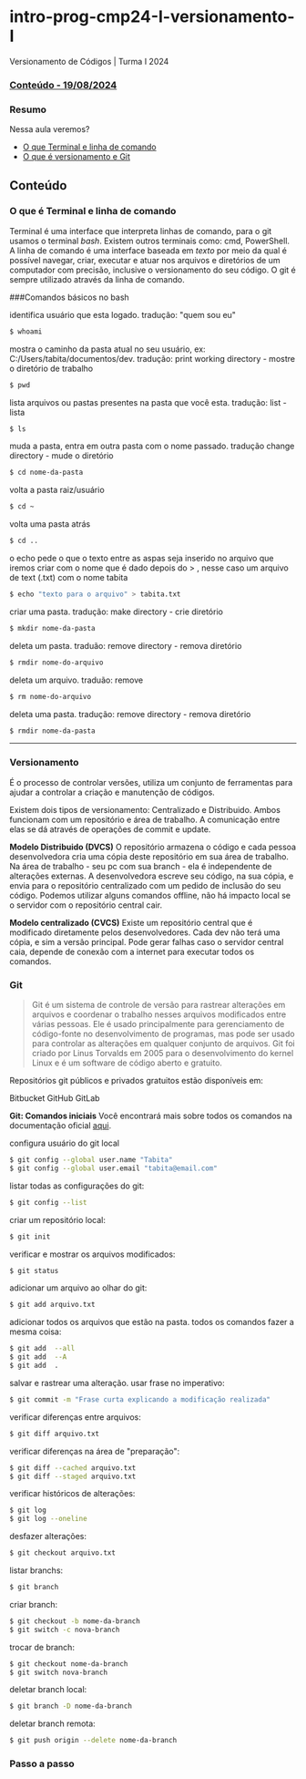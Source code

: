 # intro-prog-cmp24-I-versionamento-I
Versionamento de Códigos | Turma I 2024

### [Conteúdo - 19/08/2024](#conteúdo)

### Resumo
Nessa aula veremos? 
* [O que Terminal e linha de comando](#O-que-é-terminal-e-linha-de-comando)
* [O que é versionamento e Git](#versionamento)

## Conteúdo

### O que é Terminal e linha de comando
Terminal é uma interface que interpreta linhas de comando, para o git usamos o terminal *bash*.
Existem outros terminais como: cmd, PowerShell.
A linha de comando é uma interface baseada em *texto* por meio da qual é possível navegar, criar, executar e atuar nos arquivos e diretórios de um computador com precisão, inclusive o versionamento do seu código. O git é sempre utilizado através da linha de comando.

###Comandos básicos no bash

identifica usuário que esta logado. tradução: "quem sou eu" 
```sh
$ whoami
```

mostra o caminho da pasta atual no seu usuário, ex: C:/Users/tabita/documentos/dev. tradução: print working directory - mostre o diretório de trabalho
```sh
$ pwd  
```

lista arquivos ou pastas presentes na pasta que você esta. tradução: list - lista 
```sh
$ ls 
```

muda a pasta, entra em outra pasta com o nome passado. tradução change directory - mude o diretório
```sh
$ cd nome-da-pasta 
```

volta a pasta raiz/usuário
```sh
$ cd ~
```

volta uma pasta atrás
```sh
$ cd ..
```

o echo pede o que o texto entre as aspas seja inserido no arquivo que iremos criar com o nome que é dado depois do > , nesse caso um arquivo de text (.txt) com o nome tabita
```sh
$ echo "texto para o arquivo" > tabita.txt
```

criar uma pasta. tradução: make directory - crie diretório
```sh
$ mkdir nome-da-pasta 
```

deleta um pasta. traduão: remove directory - remova diretório
```sh
$ rmdir nome-do-arquivo
```

deleta um arquivo. traduão: remove
```sh
$ rm nome-do-arquivo
```

deleta uma pasta. tradução: remove directory - remova diretório
```sh
$ rmdir nome-da-pasta
```
____

### Versionamento

É o processo de controlar versões, utiliza um conjunto de ferramentas para ajudar a controlar a criação e manutenção de códigos. 

Existem dois tipos de versionamento: Centralizado e Distribuido.
Ambos funcionam com um repositório e área de trabalho. A comunicação entre elas se dá através de operações de commit e update.

**Modelo Distribuido (DVCS)**
O repositório armazena o código e cada pessoa desenvolvedora cria uma cópia deste repositório em sua área de trabalho. Na área de trabalho - seu pc com sua branch - ela é independente de alterações externas.
A desenvolvedora escreve seu código, na sua cópia, e envia para o repositório centralizado com um pedido de inclusão do seu código.
Podemos utilizar alguns comandos offline, não há impacto local se o servidor com o repositório central cair. 

**Modelo centralizado (CVCS)**
Existe um repositório central que é modificado diretamente pelos desenvolvedores. Cada dev não terá uma cópia, e sim a versão principal.
Pode gerar falhas caso o servidor central caia, depende de conexão com a internet para executar todos os comandos.



### Git

>Git é um sistema de controle de versão para rastrear alterações em arquivos e coordenar o trabalho nesses arquivos modificados entre várias pessoas. Ele é usado principalmente para gerenciamento de código-fonte no desenvolvimento de programas, mas pode ser usado para controlar as alterações em qualquer conjunto de arquivos. Git foi criado por Linus Torvalds em 2005 para o desenvolvimento do kernel Linux e é um software de código aberto e gratuito.

Repositórios git públicos e privados gratuitos estão disponíveis em:

Bitbucket
GitHub
GitLab

**Git: Comandos iniciais**
Você encontrará mais sobre todos os comandos na documentação oficial [aqui](https://git-scm.com/docs). 

configura usuário do git local
```sh
$ git config --global user.name "Tabita"
$ git config --global user.email "tabita@email.com"

```

listar todas as configurações do git: 
```sh
$ git config --list
```

criar um repositório local:
```sh
$ git init
```

verificar e mostrar os arquivos modificados:
```sh
$ git status
```

adicionar um arquivo ao olhar do git:
```sh
$ git add arquivo.txt
```

adicionar todos os arquivos que estão na pasta. todos os comandos fazer a mesma coisa:
```sh
$ git add  --all
$ git add  --A
$ git add  .
```

salvar e rastrear uma alteração. usar frase no imperativo:
```sh
$ git commit -m "Frase curta explicando a modificação realizada"

```

verificar diferenças entre arquivos:
```sh
$ git diff arquivo.txt

```

verificar diferenças na área de "preparação":
```sh
$ git diff --cached arquivo.txt
$ git diff --staged arquivo.txt
```

verificar históricos de alterações:
```sh
$ git log
$ git log --oneline
```

desfazer alterações:
```sh
$ git checkout arquivo.txt
```

listar branchs:
```sh
$ git branch
```

criar branch: 
```sh
$ git checkout -b nome-da-branch
$ git switch -c nova-branch
```

trocar de branch:
```sh
$ git checkout nome-da-branch
$ git switch nova-branch
```

deletar branch local:
```sh
$ git branch -D nome-da-branch
```

deletar branch remota:
```sh
$ git push origin --delete nome-da-branch
```


### Passo a passo
